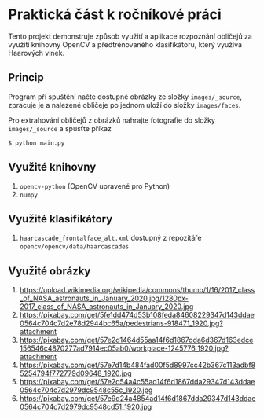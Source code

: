 # Praktická část k ročníkové práci
Tento projekt demonstruje způsob využití a aplikace rozpoznání obličejů za využití knihovny OpenCV a předtrénovaného klasifikátoru, který využívá Haarových vlnek.

## Princip
Program při spuštění načte dostupné obrázky ze složky `images/_source`, zpracuje je a nalezené obličeje po jednom uloží do složky `images/faces`.

Pro extrahování obličejů z obrázků nahrajte fotografie do složky `images/_source` a spusťte příkaz

    $ python main.py

## Využité knihovny
1. `opencv-python` (OpenCV upravené pro Python)
2. `numpy`

##  Využité klasifikátory
1. `haarcascade_frontalface_alt.xml` dostupný z repozitáře `opencv/opencv/data/haarcascades`

## Využité obrázky
1. https://upload.wikimedia.org/wikipedia/commons/thumb/1/16/2017_class_of_NASA_astronauts_in_January_2020.jpg/1280px-2017_class_of_NASA_astronauts_in_January_2020.jpg
2. https://pixabay.com/get/5fe1dd474d53b108feda84608229347d143ddae0564c704c7d2e78d2944bc65a/pedestrians-918471_1920.jpg?attachment
3. https://pixabay.com/get/57e2d1464d55aa14f6d1867dda6d367d163edce156546c4870277ad7914ec05ab0/workplace-1245776_1920.jpg?attachment
4. https://pixabay.com/get/57e7d14b484fad00f5d8997cc42b367c113adbf85254794f772779d09648_1920.jpg
5. https://pixabay.com/get/57e2d54a4c55ad14f6d1867dda29347d143ddae0564c704c7d2979dc9548c55c_1920.jpg
6. https://pixabay.com/get/57e9d24a4854ad14f6d1867dda29347d143ddae0564c704c7d2979dc9548cd51_1920.jpg
